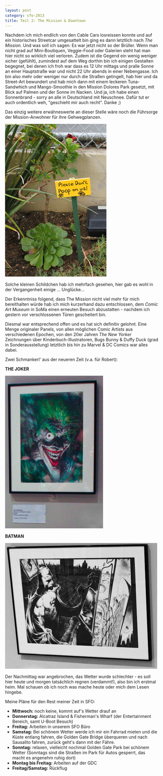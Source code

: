 ```yaml
---
layout: post
category: sfo-2013
title: Teil 2: The Mission & Downtown
---
```


Nachdem ich mich endlich von den Cable Cars losreissen konnte und auf ein historisches Streetcar umgesattelt bin ging es dann letztlich nach *The Mission*. Und was soll ich sagen: Es war jetzt nicht so der Brüller. Wenn man nicht grad auf Mini-Boutiquen, Veggie-Food oder Galerien steht hat man hier nicht so wirklich viel verloren. Zudem ist die Gegend ein wenig weniger sicher (gefühlt), zumindest auf dem Weg dorthin bin ich einigen Gestalten begegnet, bei denen ich froh war dass es 12 Uhr mittags und pralle Sonne an einer Hauptstraße war und nicht 22 Uhr abends in einer Nebengasse. Ich bin also mehr oder weniger nur durch die Straßen getingelt, hab hier und da Street-Art bewundert und hab mich dann mit einem leckeren Tuna-Sandwhich und Mango-Smoothie in den Mission Dolores Park gesetzt, mit Blick auf Palmen und der Sonne im Nacken. Und ja, ich habe einen Sonnenbrand - sorry an alle in Deutschland mit Neuschnee. Dafür tut er auch ordentlich weh, "geschieht mir auch recht". Danke ;)

Das einzig weitere erwähneswerte an dieser Stelle wäre noch die Führsorge der Mission-Anwohner für ihre Gehwegplanzen.

![Pflanzen Warnung](/images-blog/sfo-2013/20130319_7.jpg)

Solche kleinen Schildchen hab ich mehrfach gesehen, hier gab es wohl in der Vergangenheit einige … Unglücke...

Der Erkenntniss folgend, dass The Mission nicht viel mehr für mich bereithalten würde hab ich mich kurzerhand dazu entschlossen, dem *Comic Art Museum* in SoMa einen erneuten Besuch abzustatten - nachdem ich gestern vor verschlossenen Türen gescheitert bin.

Diesmal war entsprechend offen und es hat sich definitiv gelohnt. Eine Menge originaler Panels, von allen möglichen Comic Artists aus verschiedenen Epochen, von den 20er Jahren *The New Yorker* Zeichnungen über Kinderbuch-Illustratoren, Bugs Bunny & Duffy Duck (grad in Sonderausstellung) letztlich bis hin zu Marvel & DC Comics war alles dabei. 

Zwei Schmankerl' aus der neueren Zeit (v.a. für Robert):

**THE JOKER**

![Comic Art Museum - Joker](/images-blog/sfo-2013/20130319_8.jpg)

**BATMAN**

![Comic Art Museum - Batman](/images-blog/sfo-2013/20130319_9.jpg)

Der Nachmittag war angebrochen, das Wetter wurde schlechter - es soll hier heute und morgen tatsächlich regnen (verdammt!), also bin ich erstmal heim. Mal schauen ob ich noch was mache heute oder mich dem Lesen hingebe.

Meine Pläne für den Rest meiner Zeit in SFO:

* **Mittwoch:** noch keine, kommt auf's Wetter drauf an
* **Donnerstag:** Alcatraz Island & Fisherman's Wharf (der Entertainment Bereich, samt U-Boot Besuch)
* **Freitag:** Arbeiten in unserem SFO Büro
* **Samstag:** Bei schönem Wetter werde ich mir ein Fahrrad mieten und die Küste entlang fahren, die Golden Gate Bridge überqueren und nach Sausalito fahren, zurück geht's dann mit der Fähre.
* **Sonntag:** relaxen, vielleicht nochmal Golden Gate Park bei schönem Wetter (Sonntags sind die Straßen im Park für Autos gesperrt, das macht es angenehm ruhig dort)
* **Montag bis Freitag:** Arbeiten auf der GDC
* **Freitag/Samstag:** Rückflug